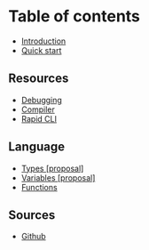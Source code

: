 # Table of contents

* [Introduction](README.md)
* [Quick start](quick-start.md)

## Resources

* [Debugging](resources/debugging.md)
* [Compiler](resources/compiler.md)
* [Rapid CLI](resources/cli.md)

## Language

* [Types \[proposal\]](language/types.md)
* [Variables \[proposal\]](language/variables.md)
* [Functions](language/functions.md)

## Sources

* [Github](https://github.com/rapidlang)

